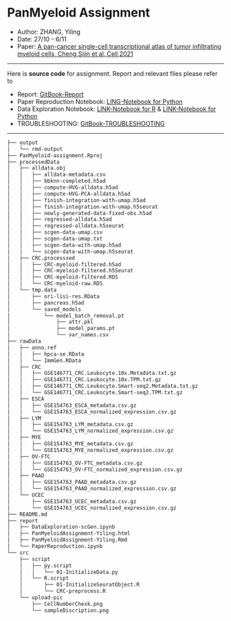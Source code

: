 # PanMyeloid Assignment
* Author: ZHANG, Yiling
* Date: 27/10 - 6/11
* Paper: [A pan-cancer single-cell transcriptional atlas of tumor infiltrating myeloid cells, Cheng,Sijin et al.,Cell,2021](https://www.cell.com/cell/fulltext/S0092-8674(21)00010-6#secsectitle0075)

---

Here is **source code** for assignment. Report and relevant files please refer to  

* Report: [GitBook-Report](https://hiiiyilingzhang.gitbook.io/panmyeloid-assignment/)
* Paper Reproduction Notebook: [LING-Notebook for Python](https://files.gitbook.com/v0/b/gitbook-x-prod.appspot.com/o/spaces%2FapieLloV8ZqobtO01up9%2Fuploads%2FVk499jB1kdPqdV1rn3ch%2FPaperReproduction.html?alt=media&token=562f72fa-b9c3-44e8-bb73-31f4030c8511)
* Data Exploration Notebook: [LINK-Notebook for R](https://files.gitbook.com/v0/b/gitbook-x-prod.appspot.com/o/spaces%2FapieLloV8ZqobtO01up9%2Fuploads%2Fa7wVwlaq597mKrRb6g0R%2FPanMyeloidAssignment-Yiling.html?alt=media&token=205414a7-ae6b-463a-aedd-096efccc11db) & [LINK-Notebook for Python](https://files.gitbook.com/v0/b/gitbook-x-prod.appspot.com/o/spaces%2FapieLloV8ZqobtO01up9%2Fuploads%2FPYIsIRAU8x82Xh1uxVbq%2FDataExploration-scGen.html?alt=media&token=343257d5-0e2a-46da-86e8-f6468a7199e1)
* TROUBLESHOOTING: [GitBook-TROUBLESHOOTING](https://app.gitbook.com/s/apieLloV8ZqobtO01up9/troubleshooting)

---

```bash
├── output
│   └── rmd-output
├── PanMyeloid-assignment.Rproj
├── processedData
│   ├── alldata.obj
│   │   ├── alldata-metadata.csv
│   │   ├── bbknn-completed.h5ad
│   │   ├── compute-HVG-alldata.h5ad
│   │   ├── compute-HVG-PCA-alldata.h5ad
│   │   ├── finish-integration-with-umap.h5ad
│   │   ├── finish-integration-with-umap.h5seurat
│   │   ├── newly-generated-data-fixed-obs.h5ad
│   │   ├── regressed-alldata.h5ad
│   │   ├── regressed-alldata.h5seurat
│   │   ├── scgen-data-umap.csv
│   │   ├── scgen-data-umap.txt
│   │   ├── scgen-data-with-umap.h5ad
│   │   └── scgen-data-with-umap.h5seurat
│   ├── CRC.processsed
│   │   ├── CRC-myeloid-filtered.h5ad
│   │   ├── CRC-myeloid-filtered.h5Seurat
│   │   ├── CRC-myeloid-filtered.RDS
│   │   └── CRC-myeloid-raw.RDS
│   └── tmp.data
│       ├── ori-lisi-res.RData
│       ├── pancreas.h5ad
│       └── saved_models
│           └── model_batch_removal.pt
│               ├── attr.pkl
│               ├── model_params.pt
│               └── var_names.csv
├── rawData
│   ├── anno.ref
│   │   ├── hpca-se.RData
│   │   └── ImmGen.RData
│   ├── CRC
│   │   ├── GSE146771_CRC.Leukocyte.10x.Metadata.txt.gz
│   │   ├── GSE146771_CRC.Leukocyte.10x.TPM.txt.gz
│   │   ├── GSE146771_CRC.Leukocyte.Smart-seq2.Metadata.txt.gz
│   │   └── GSE146771_CRC.Leukocyte.Smart-seq2.TPM.txt.gz
│   ├── ESCA
│   │   ├── GSE154763_ESCA_metadata.csv.gz
│   │   └── GSE154763_ESCA_normalized_expression.csv.gz
│   ├── LYM
│   │   ├── GSE154763_LYM_metadata.csv.gz
│   │   └── GSE154763_LYM_normalized_expression.csv.gz
│   ├── MYE
│   │   ├── GSE154763_MYE_metadata.csv.gz
│   │   └── GSE154763_MYE_normalized_expression.csv.gz
│   ├── OV-FTC
│   │   ├── GSE154763_OV-FTC_metadata.csv.gz
│   │   └── GSE154763_OV-FTC_normalized_expression.csv.gz
│   ├── PAAD
│   │   ├── GSE154763_PAAD_metadata.csv.gz
│   │   └── GSE154763_PAAD_normalized_expression.csv.gz
│   └── UCEC
│       ├── GSE154763_UCEC_metadata.csv.gz
│       └── GSE154763_UCEC_normalized_expression.csv.gz
├── README.md
├── report
│   ├── DataExploration-scGen.ipynb
│   ├── PanMyeloidAssignment-Yiling.html
│   ├── PanMyeloidAssignment-Yiling.Rmd
│   └── PaperReproduction.ipynb
└── src
    ├── script
    │   ├── py.script
    │   │   └── 01-InitializeData.py
    │   └── R.script
    │       ├── 01-InitializeSeuratObject.R
    │       └── CRC-preprocess.R
    └── upload-pic
        ├── CellNumberChexk.png
        └── sampleDiscription.png
```
